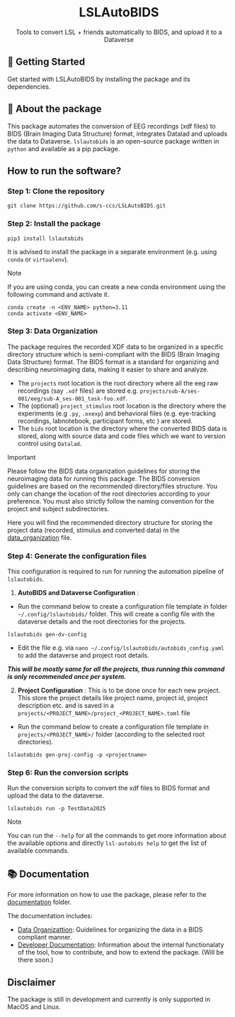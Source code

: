 
<h1 align="center">
  LSLAutoBIDS
</h1>
<p align="center"> Tools to convert LSL + friends automatically to BIDS, and upload it to a Dataverse </p>


## 🚀 Getting Started

Get started with LSLAutoBIDS by installing the package and its dependencies.

## 🔰 About the package
This package automates the conversion of EEG recordings (xdf files) to BIDS (Brain Imaging Data Structure) format, integrates Datalad and uploads the data to  Dataverse. `lslautobids` is an open-source package written in `python` and  available as a pip package. 


## How to run the software?

### **Step 1: Clone the repository**
```
git clone https://github.com/s-ccs/LSLAutoBIDS.git
```
### **Step 2: Install the package**
```
pip3 install lslautobids
```
It is advised to install the package in a separate environment (e.g. using `conda` or `virtualenv`).

> [!NOTE]  
> If you are using conda, you can create a new conda environment using the following command and activate it.
```
conda create -n <ENV_NAME> python=3.11
conda activate <ENV_NAME>
```


### **Step 3: Data Organization**

The package requires the recorded XDF data to be organized in a specific directory structure which is semi-compliant with the BIDS (Brain Imaging Data Structure) format. The BIDS format is a standard for organizing and describing neuroimaging data, making it easier to share and analyze.


- The `projects` root location is the root directory where all the eeg raw recordings (say `.xdf` files) are stored e.g. `projects/sub-A/ses-001/eeg/sub-A_ses-001_task-foo.xdf`.
- The (optional) `project_stimulus` root location is the directory where the experiments (e.g `.py`, `.oxexp`) and behavioral files (e.g. eye-tracking recordings, labnotebook, participant forms, etc ) are stored.
- The `bids` root location is the directory where the converted BIDS data is stored, along with source data and code files which we want to version control using `Datalad`.

> [!IMPORTANT]
> Please follow the BIDS data organization guidelines for storing the neuroimaging data for running this package. The BIDS conversion guidelines are based on the recommended directory/files structure. You only can change the location of the root directories according to your preference. You must also strictly follow the naming convention for the project and subject subdirectories.

Here  you will find the recommended directory structure for storing the project data (recorded, stimulus and converted data) in the [data_organization](docs/data_organization.md) file.


### **Step 4: Generate the configuration files**

This configuration is required to run for running the automation pipeline of `lslautobids`. 

1. __AutoBIDS and Dataverse Configuration__ : 
- Run the command below to create a configuration file template in folder `~/.config/lslautobids/` folder. This will create a config file with the dataverse details and the root directories for the projects.         

```
lslautobids gen-dv-config
```
- Edit the file e.g. via `nano ~/.config/lslautobids/autobids_config.yaml` to add the dataverse and project root details.

***This will be mostly same for all the projects, thus running this command is only recommended once per system.***

2. __Project Configuration__ : This is to be done once for each new project. This store the project details like project name, project id, project description etc. and is saved in a `projects/<PROJECT_NAME>/project_<PROJECT_NAME>.toml` file 
- Run the command below to create a configuration file template in `projects/<PROJECT_NAME>/` folder (according to the selected root directories).

```
lslautobids gen-proj-config -p <projectname> 
```
### **Step 6: Run the conversion scripts**

Run the conversion scripts to convert the xdf files to BIDS format and upload the data to the dataverse.
```
lslautobids run -p TestData2025
```
> [!NOTE]  
>You can run the `--help` for all the commands to get more information about the available options and directly `lsl-autobids help` to get the list of available commands.

## 📚 Documentation
For more information on how to use the package, please refer to the [documentation](docs) folder.

The documentation includes:
- [Data Organizattion](docs/data_organization.md): Guidelines for organizing the data in a BIDS compliant manner.
- [Developer Documentation](docs/developer_documentation.md): Information about the internal functionalaty of the tool, how to contribute, and how to extend the package. (Will be there soon.)


## Disclaimer
The package is still in development and currently is only supported in MacOS and Linux. 

